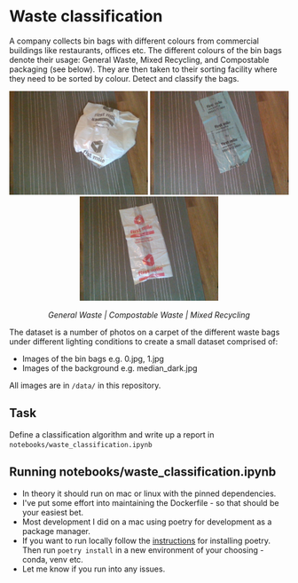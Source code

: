 # Waste classification

A company collects bin bags with different colours from commercial buildings like restaurants, offices etc. The different colours of the bin bags denote their usage: General Waste, Mixed Recycling, and Compostable packaging (see below). They are then taken to their sorting facility where they need to be sorted by colour. Detect and classify the bags.

<p align="center">
  <img src=data/general_waste/0.jpg width="250" alt="Image 1">
  <img src=data/compostable_waste/0.jpg width="250" alt="Image 2">
  <img src=data/mixed_recycling/0.jpg width="250" alt="Image 3">
</p>

<p align="center">
  <em>General Waste | Compostable Waste | Mixed Recycling</em>
</p>

The dataset is a number of photos on a carpet of the different waste bags under different lighting conditions to create a small dataset comprised of: 

- Images of the bin bags e.g. 0.jpg, 1.jpg 
- Images of the background e.g. median_dark.jpg 

All images are in `/data/` in this repository. 

## Task
Define a classification algorithm and write up a report in `notebooks/waste_classification.ipynb`

## Running notebooks/waste_classification.ipynb
- In theory it should run on mac or linux with the pinned dependencies.
- I've put some effort into maintaining the Dockerfile - so that should be your easiest bet.
- Most development I did on a mac using poetry for development as a package manager.
- If you want to run locally follow the [instructions](https://python-poetry.org/docs/#installation) for installing poetry. Then run `poetry install` in a new environment of your choosing - conda, venv etc.
- Let me know if you run into any issues.

